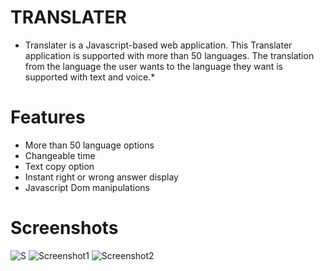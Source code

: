 # TRANSLATER
* Translater is a Javascript-based web application. This Translater application is supported with more than 50 languages. The translation from the language the user wants to the language they want is supported with text and voice.*

# Features
- More than 50 language options
- Changeable time
- Text copy option
- Instant right or wrong answer display
- Javascript Dom manipulations

# Screenshots
![S](https://user-images.githubusercontent.com/104565169/189977966-008c863b-0ba7-45c0-9113-7ab2b33819d3.png)
![Screenshot1](https://user-images.githubusercontent.com/104565169/189977996-8fd550c4-e4c0-4e79-9bc4-35afa208d03c.png)
![Screenshot2](https://user-images.githubusercontent.com/104565169/189977991-d2374b97-a73b-46ec-b0ce-bd07d682705e.png)


